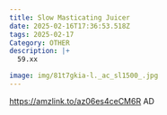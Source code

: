 ```yaml
---
title: Slow Masticating Juicer
date: 2025-02-16T17:36:53.518Z
tags: 2025-02-17
Category: OTHER
description: |+
  59.xx

image: img/81t7gkia-l._ac_sl1500_.jpg
---
```

https://amzlink.to/az06es4ceCM6R
AD